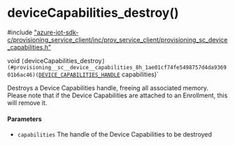 # deviceCapabilities_destroy()

\#include ["azure-iot-sdk-c/provisioning_service_client/inc/prov_service_client/provisioning_sc_device_capabilities.h"](../iot-c-ref-provisioning-sc-device-capabilities-h.md)  

void `[`deviceCapabilities_destroy`](#provisioning__sc__device__capabilities_8h_1ae01cf74fe5498757d4da936901b6ac46)(`[`DEVICE_CAPABILITIES_HANDLE`](#provisioning__sc__device__capabilities_8h_1af33545b05ae4501337bcfeaecce34ae4) capabilities)`

Destroys a Device Capabilities handle, freeing all associated memory. Please note that if the Device Capabilities are attached to an Enrollment, this will remove it.

#### Parameters
* `capabilities` The handle of the Device Capabilities to be destroyed

